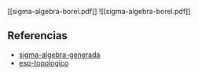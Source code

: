 [[sigma-algebra-borel.pdf]]
![[sigma-algebra-borel.pdf]]

## Referencias
- [sigma-algebra-generada](./sigma-algebra-generada.md)
- [esp-topologico](./esp-topologico.md)
